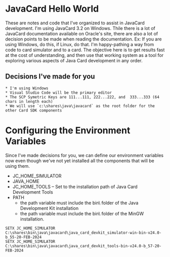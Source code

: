 

# JavaCard Hello World

These are notes and code that I've organized to assist in JavaCard development. I'm using JavaCard 3.2 on Windows. Thile there is a lot of JavaCard documentation available on Oracle's site, there are also a lot of decision points to be made when reading the documentation. Ex: If you are using Windows, do this, if Linux, do that. I'm happy-pathing a way from code to card simulator and to a card. The objective here is to get results fast at the cost of understanding, and then use that working system as a tool for exploring various aspects of Java Card development in any order. 

## Decisions I've made for you
    * I'm using Windows
    * Visual Studio Code will be the primary editor
    * The SCP Symetric Keys are 111...111, 222...222, and  333...333 (64 chars in length each)
    * We will use `c:\shares\java\javacard` as the root folder for the other Card SDK components


# Configuring the Environment Variables

Since I've made decisions for you, we can define our environment variables now even though we've not yet installed all the components that will be using them. 

- JC_HOME_SIMULATOR
- JAVA_HOME
- JC_HOME_TOOLS – Set to the installation path of Java Card Development Tools
- PATH 
    - the path variable must include the bin\ folder of the Java Development Kit installation
    - the path variable must include the bin\ folder of the MinGW installation.

```
SETX JC_HOME_SIMULATOR C:\shares\bin\java\javacard\java_card_devkit_simulator-win-bin-v24.0-b_55-20-FEB-2024
SETX JC_HOME_SIMULATOR C:\shares\bin\java\javacard\java_card_devkit_tools-bin-v24.0-b_57-20-FEB-2024
```


